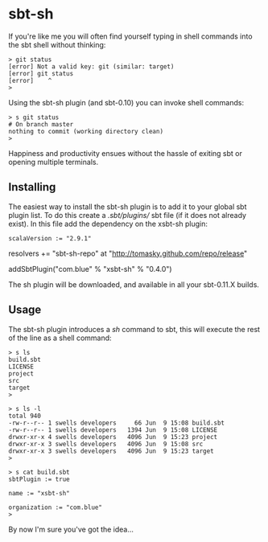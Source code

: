 sbt-sh
======

If you're like me you will often find yourself typing in shell commands into the sbt shell without thinking:

	> git status
	[error] Not a valid key: git (similar: target)
	[error] git status
	[error]    ^
	>

Using the sbt-sh plugin (and sbt-0.10) you can invoke shell commands:

	> s git status
	# On branch master
	nothing to commit (working directory clean)
	> 

Happiness and productivity ensues without the hassle of exiting sbt or opening multiple terminals.  


Installing
----------

The easiest way to install the sbt-sh plugin is to add it to your global sbt plugin list. To do this create a *.sbt/plugins/* sbt file (if it does not already exist). In this file add the dependency on the xsbt-sh plugin:

	scalaVersion := "2.9.1"

resolvers += "sbt-sh-repo" at "http://tomasky.github.com/repo/release"

addSbtPlugin("com.blue" % "xsbt-sh" % "0.4.0")

The sh plugin will be downloaded,  and available in all your sbt-0.11.X builds.

Usage
-----

The sbt-sh plugin introduces a *sh* command to sbt, this will execute the rest of the line as a shell command:

	> s ls
	build.sbt
	LICENSE
	project
	src
	target
	>

	> s ls -l
	total 940
	-rw-r--r-- 1 swells developers     66 Jun  9 15:08 build.sbt
	-rw-r--r-- 1 swells developers   1394 Jun  9 15:08 LICENSE
	drwxr-xr-x 4 swells developers   4096 Jun  9 15:23 project
	drwxr-xr-x 3 swells developers   4096 Jun  9 15:08 src
	drwxr-xr-x 3 swells developers   4096 Jun  9 15:23 target
	>

	> s cat build.sbt
	sbtPlugin := true
	
	name := "xsbt-sh"
	
	organization := "com.blue"
	> 

By now I'm sure you've got the idea...
